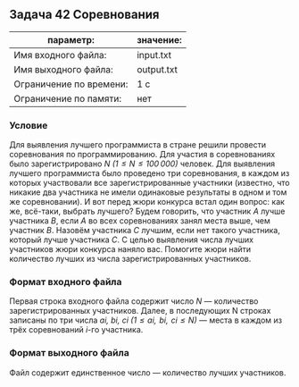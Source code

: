 ## Задача 42 Соревнования
параметр: | значение:
------------ | -------------
Имя входного файла: |  input.txt
Имя выходного файла: | output.txt
Ограничение по времени: |  1 с
Ограничение по памяти: | нет
### Условие
Для выявления лучшего программиста в стране решили провести соревнования по программированию. Для участия в соревнованиях было зарегистрировано *N (1  ≤  N  ≤  100 000)* человек. Для выявления лучшего программиста было проведено три соревнования, в каждом из которых участвовали все зарегистрированные участники (известно, что никакие два участника не имели одинаковые результаты в одном и том же соревновании). И вот перед жюри конкурса встал один вопрос: как же, всё-таки, выбрать лучшего? Будем говорить, что участник *A* лучше участника *B*, если *A* во всех соревнованиях занял места выше, чем участник *B*. Назовём участника *C* лучшим, если нет такого участника, который лучше участника *C*. С целью выявления числа лучших участников жюри конкурса наняло вас. Помогите жюри найти количество лучших из числа зарегистрированных участников.
### Формат входного файла
Первая строка входного файла содержит число *N* — количество зарегистрированных участников. Далее, в последующих N строках записаны по три числа *ai, bi, ci (1  ≤  ai,  bi,  ci  ≤  N)* — места в каждом из трёх соревнований *i*-го участника.

### Формат выходного файла
Файл содержит единственное число — количество лучших участников.

